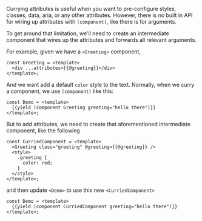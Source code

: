 Currying attributes is useful when you want to pre-configure styles, classes, data, aria, or any other attributes. However, there is no built in API for wiring up attributes with `(component)`, like there is for arguments.

To get around that limitation, we'll need to create an intermediate component that wires up the attributes and forwards all relevant arguments.

For example, given we have a `<Greeting>` component,
```gjs
const Greeting = <template>
  <div ...attributes>{{@greeting}}</div>
</template>;
```

And we want add a default `color` style to the text.
Normally, when we curry a component, we use `(component)` like this:

```gjs
const Demo = <template>
  {{yield (component Greeting greeting="hello there")}}
</template>;
```

But to add attributes, we need to create that aforementioned intermediate component, like the following
```gjs
const CurriedComponent = <template>
  <Greeting class="greeting" @greeting={{@greeting}} />
  <style>
    .greeting {
      color: red;
    }
  </style>
</template>;
```
and then update `<Demo>` to use this new `<CurriedComponent>`
```gjs
const Demo = <template>
  {{yield (component CurriedComponent greeting="hello there")}}
</template>;
```

